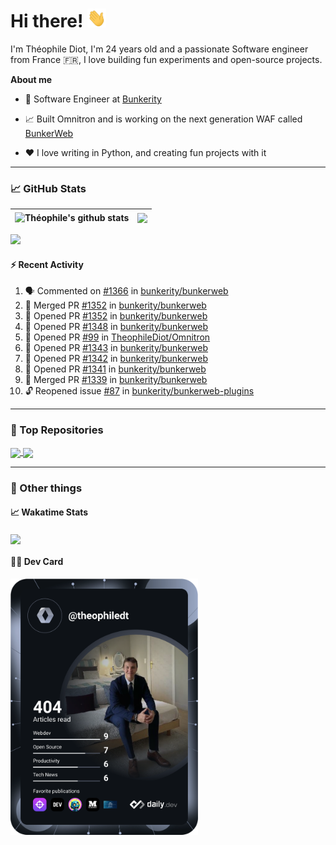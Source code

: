 # Hi there! <img src="./wave.gif" width="30px" height="30px" />

I'm Théophile Diot, I'm 24 years old and a passionate Software engineer from France 🇫🇷, I love building fun experiments and open-source projects.

**About me**

- 💼 Software Engineer at [Bunkerity](https://www.bunkerity.com/)

- 📈 Built Omnitron and is working on the next generation WAF called [BunkerWeb](https://www.bunkerweb.io)

- ❤️ I love writing in Python, and creating fun projects with it

---

### 📈 GitHub Stats

| <img align="center" src="https://github-readme-stats.vercel.app/api?username=TheophileDiot&show_icons=true&include_all_commits=true&theme=algolia&hide_border=true&rank_icon=github" alt="Théophile's github stats" /> | <img align="center" src="https://github-readme-stats.vercel.app/api/top-langs/?username=TheophileDiot&layout=compact&theme=algolia&hide_border=true" /> |
| ---------------------------------------------------------------------------------------------------------------------------------------------------------------------------------------------------------------------- | ------------------------------------------------------------------------------------------------------------------------------------------------------- |

![](https://github-readme-activity-graph.vercel.app/graph?username=TheophileDiot&theme=tokyo-night)

#### :zap: Recent Activity

<!--START_SECTION:activity-->
1. 🗣 Commented on [#1366](https://github.com/bunkerity/bunkerweb/issues/1366#issuecomment-2242551629) in [bunkerity/bunkerweb](https://github.com/bunkerity/bunkerweb)
2. 🎉 Merged PR [#1352](https://github.com/bunkerity/bunkerweb/pull/1352) in [bunkerity/bunkerweb](https://github.com/bunkerity/bunkerweb)
3. 💪 Opened PR [#1352](https://github.com/bunkerity/bunkerweb/pull/1352) in [bunkerity/bunkerweb](https://github.com/bunkerity/bunkerweb)
4. 💪 Opened PR [#1348](https://github.com/bunkerity/bunkerweb/pull/1348) in [bunkerity/bunkerweb](https://github.com/bunkerity/bunkerweb)
5. 💪 Opened PR [#99](https://github.com/TheophileDiot/Omnitron/pull/99) in [TheophileDiot/Omnitron](https://github.com/TheophileDiot/Omnitron)
6. 💪 Opened PR [#1343](https://github.com/bunkerity/bunkerweb/pull/1343) in [bunkerity/bunkerweb](https://github.com/bunkerity/bunkerweb)
7. 💪 Opened PR [#1342](https://github.com/bunkerity/bunkerweb/pull/1342) in [bunkerity/bunkerweb](https://github.com/bunkerity/bunkerweb)
8. 💪 Opened PR [#1341](https://github.com/bunkerity/bunkerweb/pull/1341) in [bunkerity/bunkerweb](https://github.com/bunkerity/bunkerweb)
9. 🎉 Merged PR [#1339](https://github.com/bunkerity/bunkerweb/pull/1339) in [bunkerity/bunkerweb](https://github.com/bunkerity/bunkerweb)
10. 🔓 Reopened issue [#87](https://github.com/bunkerity/bunkerweb-plugins/issues/87) in [bunkerity/bunkerweb-plugins](https://github.com/bunkerity/bunkerweb-plugins)
<!--END_SECTION:activity-->

---

### 🔧 Top Repositories

<a href="https://github.com/bunkerity/bunkerweb">
  <img align="center" src="https://github-readme-stats.vercel.app/api/pin/?username=Bunkerity&repo=bunkerweb&theme=algolia" />
</a>
<a href="https://github.com/TheophileDiot/Omnitron">
  <img align="center" src="https://github-readme-stats.vercel.app/api/pin/?username=TheophileDiot&repo=Omnitron&theme=algolia" />
</a>

---

### 🎉 Other things

#### 📈 Wakatime Stats

<a href="https://wakatime.com/@theophile_bunkerity">
  <img align="center" src="https://github-readme-stats.vercel.app/api/wakatime?username=3aa5ce41-c253-43d9-8441-a721e446a45f&layout=compact&theme=algolia" />
</a>

#### 👨‍💻 Dev Card

<a href="https://app.daily.dev/TheophileDt">
  <img src="./devcard.svg" width="300" alt="Théophile Diot's Dev Card"/>
</a>
